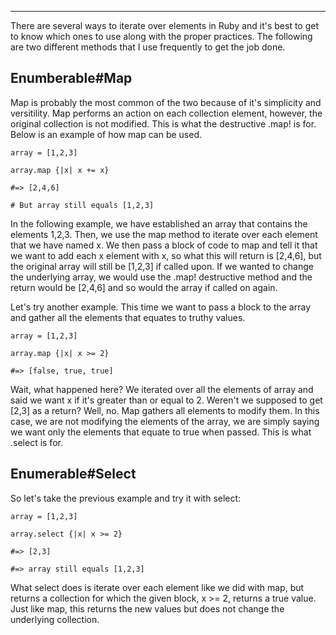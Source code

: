 ***
There are several ways to iterate over elements in Ruby and it's best to get to know which ones to use along with the proper practices. The following are two different methods that I use frequently to get the job done.

## Enumberable#Map

Map is probably the most common of the two because of it's simplicity and versitility. Map performs an action on each collection element, however, the original collection is not modified. This is what the destructive .map! is for. Below is an example of how map can be used.





```
array = [1,2,3]

array.map {|x| x += x}

#=> [2,4,6]

# But array still equals [1,2,3]
```





In the following example, we have established an array that contains the elements 1,2,3. Then, we use the map method to iterate over each element that we have named x. We then pass a block of code to map and tell it that we want to add each x element with x, so what this will return is [2,4,6], but the original array will still be [1,2,3] if called upon. If we wanted to change the underlying array, we would use the .map! destructive method and the return would be [2,4,6] and so would the array if called on again.

Let's try another example. This time we want to pass a block to the array and gather all the elements that equates to truthy values.



	

```
array = [1,2,3]

array.map {|x| x >= 2}

#=> [false, true, true]
```


Wait, what happened here? We iterated over all the elements of array and said we want x if it's greater than or equal to 2. Weren't we supposed to get [2,3] as a return? Well, no. Map gathers all elements to modify them. In this case, we are not modifying the elements of the array, we are simply saying we want only the elements that equate to true when passed. This is what .select is for.
## Enumerable#Select

So let's take the previous example and try it with select:





```
array = [1,2,3]

array.select {|x| x >= 2}

#=> [2,3]

#=> array still equals [1,2,3]
```


What select does is iterate over each element like we did with map, but returns a collection for which the given block, x >= 2, returns a true value. Just like map, this returns the new values but does not change the underlying collection.

